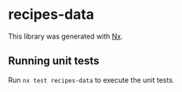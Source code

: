 # recipes-data

This library was generated with [Nx](https://nx.dev).

## Running unit tests

Run `nx test recipes-data` to execute the unit tests.
